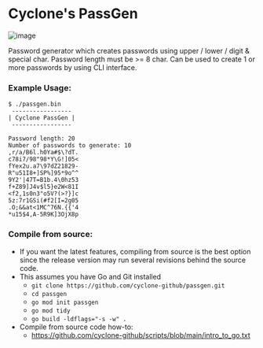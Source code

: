 # Cyclone's PassGen
![image](https://i.imgur.com/9XzZVIm.png)

Password generator which creates passwords using upper / lower / digit & special char. Password length must be >= 8 char. Can be used to create 1 or more passwords by using CLI interface.

### Example Usage:
```
$ ./passgen.bin
 -----------------
| Cyclone PassGen |
 -----------------

Password length: 20
Number of passwords to generate: 10
,r/a/B6l.h0Ya#$\?dT.
c78i7/98"98*Y\G!]05<
fYex2u.a7\97dZ21829-
R"u51I8+]SP%]95*9o^^
9Y2'|47T=B1b.4\0hz53
f+Z89]J4v$l5}e2W<81I
<f2,1s0n3"o5V?(>?}]c
5z:7r1GSi(#f2[I=2g05
.O;&&at<1MC^76N.{{'4
*u15$4,A-5R9K]3OjX8p
```
### Compile from source:
- If you want the latest features, compiling from source is the best option since the release version may run several revisions behind the source code.
- This assumes you have Go and Git installed
  - `git clone https://github.com/cyclone-github/passgen.git`
  - `cd passgen`
  - `go mod init passgen`
  - `go mod tidy`
  - `go build -ldflags="-s -w" .`
- Compile from source code how-to:
  - https://github.com/cyclone-github/scripts/blob/main/intro_to_go.txt
